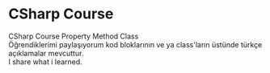 # CSharp Course
 CSharp Course Property Method Class 
<br>
Öğrendiklerimi paylaşıyorum kod bloklarının ve ya class'ların üstünde türkçe açıklamalar mevcuttur.
<br>
I share what i learned.
